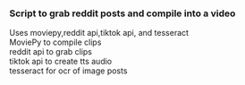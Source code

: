 ### Script to grab reddit posts and compile into a video
Uses moviepy,reddit api,tiktok api, and tesseract  
MoviePy to compile clips  
reddit api to grab clips  
tiktok api to create tts audio  
tesseract for ocr of image posts